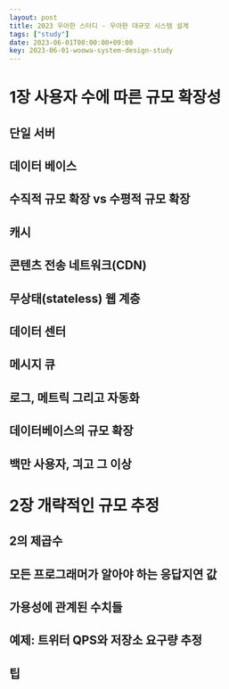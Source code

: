 ```yaml
---
layout: post
title: 2023 우아한 스터디 - 우아한 대규모 시스템 설계
tags: ["study"]
date: 2023-06-01T00:00:00+09:00
key: 2023-06-01-woowa-system-design-study
---
```


# 1장 사용자 수에 따른 규모 확장성

## 단일 서버
## 데이터 베이스
## 수직적 규모 확장 vs 수평적 규모 확장
## 캐시
## 콘텐츠 전송 네트워크(CDN)
## 무상태(stateless) 웹 계층
## 데이터 센터
## 메시지 큐
## 로그, 메트릭 그리고 자동화
## 데이터베이스의 규모 확장
## 백만 사용자, 긔고 그 이상

# 2장 개략적인 규모 추정
## 2의 제곱수
## 모든 프로그래머가 알아야 하는 응답지연 값
## 가용성에 관계된 수치들
## 예제: 트위터 QPS와 저장소 요구량 추정
## 팁